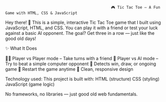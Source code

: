  
                                                   🎮 Tic Tac Toe — A Fun Game with HTML, CSS & JavaScript

 Hey there! 👋 
 This is a simple, interactive Tic Tac Toe game that I built using JavaScript, HTML, and CSS. You can play it with a friend or test your luck against a basic AI opponent. The goal? Get three in a row — just like the good old days!

✨ What It Does

  🧍‍♂️ Player vs Player mode – Take turns with a friend
  🤖 Player vs AI mode – Try to beat a simple computer opponent
  🧠 Detects win, draw, or ongoing game
  🔁 Restart the game anytime
  🧼 Clean, responsive design

Technology used:
This project is built with:
HTML (structure)
CSS (styling)
JavaScript (game logic)

No frameworks, no libraries — just good old web fundamentals.

